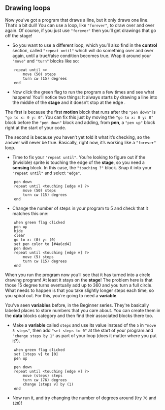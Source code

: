 ## Drawing loops

Now you’ve got a program that draws a line, but it only draws one line. That’s a bit dull! You can use a loop, like `"forever"`, to draw over and over again. Of course, if you just use `"forever"` then you’ll get drawings that go off the stage!

+ So you want to use a different loop, which you’ll also find in the **control** section, called `"repeat until"` which will do something over and over again, until a true/false condition becomes true. Wrap it around your `"move"` and `"turn"` blocks like so: 

```blocks
    repeat until <> 
        move (50) steps
        turn cw (15) degrees
    end
```

+ Now click the green flag to run the program a few times and see what happens! You’ll notice two things: It always starts by drawing a line into the middle of the **stage** and it doesn’t stop at the edge .

The first is because the first **motion** block that runs after the `"pen down"` is `"go to x: 0 y: 0"`. You can fix this just by moving the `"go to x: 0 y: 0"` block before the `"pen down"` block and adding, from **pen**, a `"pen up"` block right at the start of your code.

The second is because you haven’t yet told it what it’s checking, so the answer will never be true. Basically, right now, it’s working like a `"forever"` loop.

+ Time to fix your `"repeat until"`. You’re looking to figure out if the (invisible) sprite is touching the edge of the **stage**, so you need a **sensing** block. In this case, the `"touching ?"` block. Snap it into your `"repeat until"` and select `"edge"`. 

```blocks
    pen down
    repeat until <touching [edge v] ?> 
        move (50) steps
        turn cw (15) degrees
    end
```

+ Change the number of steps in your program to 5 and check that it matches this one: 

```blocks
    when green flag clicked
    pen up
    hide
    clear
    go to x: (0) y: (0)
    set pen color to [#4a6cd4]
    pen down
    repeat until <touching [edge v] ?> 
        move (5) steps
        turn cw (15) degrees
    end
```

When you run the program now you’ll see that it has turned into a circle drawing program! At least it stays on the **stage**! The problem here is that those 15 degree turns eventually add up to 360 and you turn a full circle. What needs to happen is that you take slightly longer steps each time, so you spiral out. For this, you’re going to need a **variable**.

You’ve seen **variables** before, in the Beginner series. They're basically labeled places to store numbers that you care about. You can create them in the **data** blocks category and then find their associated blocks there too.

+ Make a **variable** called `steps` and use its value instead of the `5` in `"move 5 steps"`, then add `"set steps to 0"` at the start of your program and `"change steps by 1"` as part of your loop (does it matter where you put it?). 

```blocks
    when green flag clicked
    set [steps v] to [0]
    pen up
```
```blocks
    pen down
    repeat until <touching [edge v] ?> 
        move (steps) steps
        turn cw (76) degrees
        change [steps v] by (1)
    end
```

+ Now run it, and try changing the number of degrees around (try `76` and `120`)!


